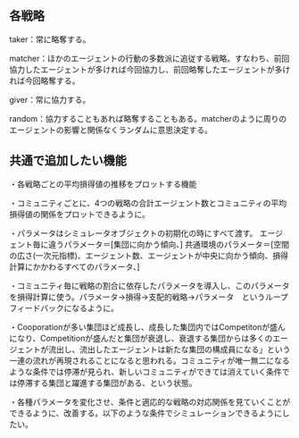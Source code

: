 ## 各戦略

taker：常に略奪する。

matcher：ほかのエージェントの行動の多数派に追従する戦略。すなわち、前回協力したエージェントが多ければ今回協力し、前回略奪したエージェントが多ければ今回略奪する。

giver：常に協力する。

random：協力することもあれば略奪することもある。matcherのように周りのエージェントの影響と関係なくランダムに意思決定する。



## 共通で追加したい機能

・各戦略ごとの平均損得値の推移をプロットする機能

・コミュニティごとに、4つの戦略の合計エージェント数とコミュニティの平均損得値の関係をプロットできるように。

・パラメータはシミュレータオブジェクトの初期化の時にすべて渡す。
エージェント毎に違うパラメータ＝[集団に向かう傾向、]
共通環境のパラメータ＝[空間の広さ(一次元指標)、エージェント数、エージェントが中央に向かう傾向、損得計算にかかわるすべてのパラメータ、]

・コミュニティ毎に戦略の割合に依存したパラメータを導入し、このパラメータを損得計算に使う。パラメータ→損得→支配的戦略→パラメータ　というループフィードバックになるように。

・Cooporationが多い集団ほど成長し、成長した集団内ではCompetitonが盛んになり、Competitionが盛んだと集団が衰退し、衰退する集団からは多くのエージェントが流出し、流出したエージェントは新たな集団の構成員になる」という一連の流れが再現されることになると思われる。コミュニティが唯一無二になるような条件では停滞が見られ、新しいコミュニティができては消えていく条件では停滞する集団と躍進する集団がある、という状態。

・各種パラメータを変化させ、条件と適応的な戦略の対応関係を見ていくことができるように、改善する。以下のような条件でシミュレーションできるようにしたい。

